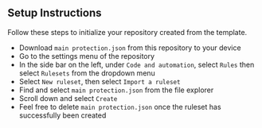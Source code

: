 ## Setup Instructions
Follow these steps to initialize your repository created from the template.
 - Download `main protection.json` from this repository to your device
 - Go to the settings menu of the repository
 - In the side bar on the left, under `Code and automation`, select `Rules` then select `Rulesets` from the dropdown menu
 - Select `New ruleset`, then select `Import a ruleset`
 - Find and select `main protection.json` from the file explorer
 - Scroll down and select `Create`
 - Feel free to delete `main protection.json` once the ruleset has successfully been created
